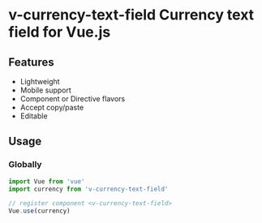 # v-currency-text-field Currency text field for Vue.js

## Features

- Lightweight
- Mobile support
- Component or Directive flavors
- Accept copy/paste
- Editable

## Usage

### Globally

```js
import Vue from 'vue'
import currency from 'v-currency-text-field'

// register component <v-currency-text-field>
Vue.use(currency)
```
